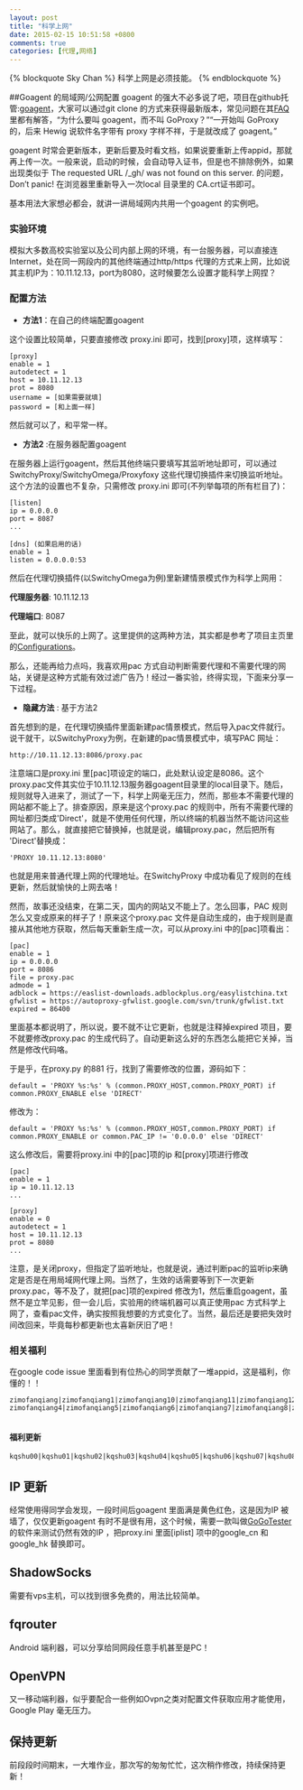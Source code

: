 ```yaml
---
layout: post
title: "科学上网"
date: 2015-02-15 10:51:58 +0800
comments: true
categories: [代理,网络]
---
```

{% blockquote Sky Chan %}
科学上网是必须技能。
{% endblockquote %}

##Goagent 的局域网/公网配置
goagent 的强大不必多说了吧，项目在github托管:[goagent](https://github.com/goagent/goagent)，大家可以通过git clone 的方式来获得最新版本，常见问题在其[FAQ](https://github.com/goagent/goagent/blob/wiki/FAQ.md)里都有解答，“为什么要叫 goagent，而不叫 GoProxy？”“一开始叫 GoProxy 的，后来 Hewig 说软件名字带有 proxy 字样不祥，于是就改成了 goagent。”<!--more-->

goagent 时常会更新版本，更新后要及时看文档，如果说要重新上传appid，那就再上传一次。一般来说，启动的时候，会自动导入证书，但是也不排除例外，如果出现类似于 The requested URL /_gh/ was not found on this server. 的问题，Don’t panic! 在浏览器里重新导入一次local 目录里的 CA.crt证书即可。

基本用法大家想必都会，就讲一讲局域网内共用一个goagent 的实例吧。

### 实验环境

模拟大多数高校实验室以及公司内部上网的环境，有一台服务器，可以直接连Internet，处在同一网段内的其他终端通过http/https 代理的方式来上网，比如说其主机IP为：10.11.12.13，port为8080，这时候要怎么设置才能科学上网捏？

### 配置方法

+ __方法1__：在自己的终端配置goagent

这个设置比较简单，只要直接修改 proxy.ini 即可，找到[proxy]项，这样填写：

	[proxy]
	enable = 1
	autodetect = 1
	host = 10.11.12.13
	prot = 8080
	username = [如果需要就填]
	password = [和上面一样]

然后就可以了，和平常一样。

+ __方法2__ :在服务器配置goagent

在服务器上运行goagent，然后其他终端只要填写其监听地址即可，可以通过SwitchyProxy/SwitchyOmega/Proxyfoxy 这些代理切换插件来切换监听地址。这个方法的设置也不复杂，只需修改 proxy.ini 即可(不列举每项的所有栏目了)：

	[listen]
	ip = 0.0.0.0
	port = 8087
	...

	[dns] (如果启用的话)
	enable = 1
	listen = 0.0.0.0:53

然后在代理切换插件(以SwitchyOmega为例)里新建情景模式作为科学上网用：

__代理服务器__: 10.11.12.13

__代理端口__: 8087

至此，就可以快乐的上网了。这里提供的这两种方法，其实都是参考了项目主页里的[Configurations](https://github.com/goagent/goagent/blob/wiki/ConfigIntroduce.md.ini)。

那么，还能再给力点吗，我喜欢用pac 方式自动判断需要代理和不需要代理的网站，关键是这种方式能有效过滤广告乃！经过一番实验，终得实现，下面来分享一下过程。

+ __隐藏方法__ : 基于方法2

首先想到的是，在代理切换插件里面新建pac情景模式，然后导入pac文件就行。说干就干，以SwitchyProxy为例，在新建的pac情景模式中，填写PAC 网址：

	http://10.11.12.13:8086/proxy.pac
注意端口是proxy.ini 里[pac]项设定的端口，此处默认设定是8086。这个proxy.pac文件其实位于10.11.12.13服务器goagent目录里的local目录下。随后，规则就导入进来了，测试了一下，科学上网毫无压力，然而，那些本不需要代理的网站都不能上了。排查原因，原来是这个proxy.pac 的规则中，所有不需要代理的网址都归类成'Direct'，就是不使用任何代理，所以终端的机器当然不能访问这些网站了。那么，就直接把它替换掉，也就是说，编辑proxy.pac，然后把所有 'Direct'替换成：

	'PROXY 10.11.12.13:8080'
也就是用来普通代理上网的代理地址。在SwitchyProxy 中成功看见了规则的在线更新，然后就愉快的上网去咯！

然而，故事还没结束，在第二天，国内的网站又不能上了。怎么回事，PAC 规则怎么又变成原来的样子了！原来这个proxy.pac 文件是自动生成的，由于规则是直接从其他地方获取，然后每天重新生成一次，可以从proxy.ini 中的[pac]项看出：

	[pac]
	enable = 1
	ip = 0.0.0.0
	port = 8086
	file = proxy.pac
	admode = 1
	adblock = https://easlist-downloads.adblockplus.org/easylistchina.txt
	gfwlist = https://autoproxy-gfwlist.google.com/svn/trunk/gfwlist.txt
	expired = 86400
里面基本都说明了，所以说，要不就不让它更新，也就是注释掉expired 项目，要不就要修改proxy.pac 的生成代码了。自动更新这么好的东西怎么能把它关掉，当然是修改代码咯。

于是乎，在proxy.py 的881 行，找到了需要修改的位置，源码如下：

	default = 'PROXY %s:%s' % (common.PROXY_HOST,common.PROXY_PORT) if common.PROXY_ENABLE else 'DIRECT'

修改为：

	default = 'PROXY %s:%s' % (common.PROXY_HOST,common.PROXY_PORT) if common.PROXY_ENABLE or common.PAC_IP != '0.0.0.0' else 'DIRECT'
	
这么修改后，需要将proxy.ini 中的[pac]项的ip 和[proxy]项进行修改

	[pac]
	enable = 1
	ip = 10.11.12.13
	...

	[proxy]
	enable = 0
	autodetect = 1
	host = 10.11.12.13
	prot = 8080
	...

注意，是关闭proxy，但指定了监听地址，也就是说，通过判断pac的监听ip来确定是否是在用局域网代理上网。当然了，生效的话需要等到下一次更新proxy.pac，等不及了，就把[pac]项的expired 修改为1，然后重启goagent，虽然不是立竿见影，但一会儿后，实验用的终端机器可以真正使用pac 方式科学上网了，查看pac文件，确实按照我想要的方式变化了。当然，最后还是要把失效时间改回来，毕竟每秒都更新也太喜新厌旧了吧！

### 相关福利
在google code issue 里面看到有位热心的同学贡献了一堆appid，这是福利，你懂的！！

	zimofanqiang|zimofanqiang1|zimofanqiang10|zimofanqiang11|zimofanqiang12|zimofanqiang13|zimofanqiang14|zimofanqiang15|zimofanqiang16|zimofanqiang17|zimofanqiang18|zimofanqiang19|zimofanqiang2|zimofanqiang20|zimofanqiang21|zimofanqiang22|zimofanqiang23|zimofanqiang24|zimofanqiang3| zimofanqiang4|zimofanqiang5|zimofanqiang6|zimofanqiang7|zimofanqiang8|zimofanqiang9|zhangnraka|zhangnraka1|zhangnraka10| ​

#### 福利更新

	kqshu00|kqshu01|kqshu02|kqshu03|kqshu04|kqshu05|kqshu06|kqshu07|kqshu08|kqshu09|kqshu10|kqshu11a|kqshu12|kqshu13|kqshu14|kqshu15|kqshu16|kqshu17|kqshu18|kqshu19|kqshu20|kqshu21|kqshu22|kqshu23|kqshu24
	
## IP 更新

经常使用得同学会发现，一段时间后goagent 里面满是黄色红色，这是因为IP 被墙了，仅仅更新goagent 有时不是很有用，这个时候，需要一款叫做[GoGoTester](https://github.com/azzvx/gogotester) 的软件来测试仍然有效的IP ，把proxy.ini 里面[iplist] 项中的google_cn 和google_hk 替换即可。

## ShadowSocks

需要有vps主机，可以找到很多免费的，用法比较简单。

## fqrouter

Android 端利器，可以分享给同网段任意手机甚至是PC！

## OpenVPN
又一移动端利器，似乎要配合一些例如Ovpn之类对配置文件获取应用才能使用，Google Play 毫无压力。
 
## 保持更新

前段段时间期末，一大堆作业，那次写的匆匆忙忙，这次稍作修改，持续保持更新！

